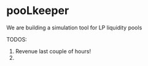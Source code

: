 # pooLkeeper

We are building a simulation tool for LP liquidity pools

TODOS:
1. Revenue last couple of hours!
2. 